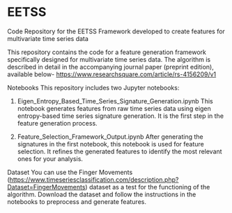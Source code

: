 # EETSS
Code Repository for the EETSS Framework developed to create features for multivariate time series data

This repository contains the code for a feature generation framework specifically designed for multivariate time series data. The algorithm is described in detail in the accompanying journal paper (preprint edition), available below-
https://www.researchsquare.com/article/rs-4156209/v1

Notebooks
This repository includes two Jupyter notebooks:

1. Eigen_Entropy_Based_Time_Series_Signature_Generation.ipynb
This notebook generates features from raw time series data using eigen entropy-based time series signature generation. It is the first step in the feature generation process.

2. Feature_Selection_Framework_Output.ipynb
After generating the signatures in the first notebook, this notebook is used for feature selection. It refines the generated features to identify the most relevant ones for your analysis.

Dataset
You can use the Finger Movements (https://www.timeseriesclassification.com/description.php?Dataset=FingerMovements) dataset as a test for the functioning of the algorithm. Download the dataset and follow the instructions in the notebooks to preprocess and generate features.

